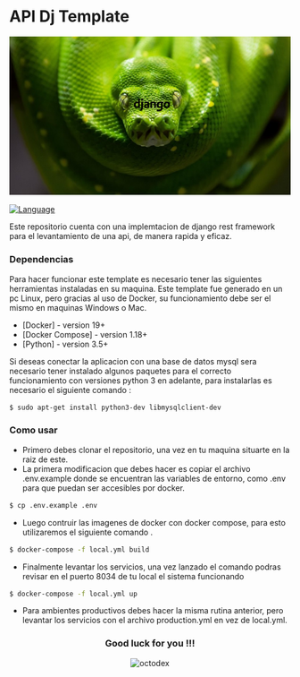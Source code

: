# API Dj Template

<p align="center"> 
    <img src="src/static/img/python.jpg" alt="octodex">
 </p>


[![Language](https://img.shields.io/badge/Python-3.5%20%7C%203.6%20%7C%203.7-blue.svg)](https://www.python.org/)


Este repositorio cuenta con una implemtacion de django rest framework para el levantamiento de una api, de manera rapida y eficaz. 

### Dependencias

Para hacer funcionar este template es necesario tener las siguientes herramientas instaladas en su maquina. Este template fue generado en un pc Linux, pero gracias al uso de Docker, su funcionamiento debe ser el mismo en maquinas Windows o Mac.

* [Docker] - version 19+
* [Docker Compose] - version 1.18+
* [Python] - version 3.5+

Si deseas conectar la aplicacion con una base de datos mysql sera necesario tener instalado algunos paquetes para el correcto funcionamiento con versiones python 3 en adelante, para instalarlas es necesario el siguiente comando :
```sh
$ sudo apt-get install python3-dev libmysqlclient-dev
```

### Como usar

- Primero debes clonar el repositorio, una vez en tu maquina situarte en la raiz de este.
- La primera modificacion que debes hacer es copiar el archivo .env.example donde se encuentran las variables de entorno, como .env para que puedan ser accesibles por docker.
```sh
$ cp .env.example .env
```

- Luego contruir las imagenes de docker con docker compose, para esto utilizaremos el siguiente comando .

```sh
$ docker-compose -f local.yml build
```
- Finalmente levantar los servicios, una vez lanzado el comando podras revisar en el puerto 8034 de tu local el sistema funcionando 
```sh
$ docker-compose -f local.yml up
```
- Para ambientes productivos debes hacer la misma rutina anterior, pero levantar los servicios con el archivo production.yml en vez de local.yml.

<p align="center"> 
<h3 align="center"> Good luck for you !!!</h3>
</p>

<p align="center"> 
    <img src="https://octodex.github.com/images/nyantocat.gif" alt="octodex">
 </p>

